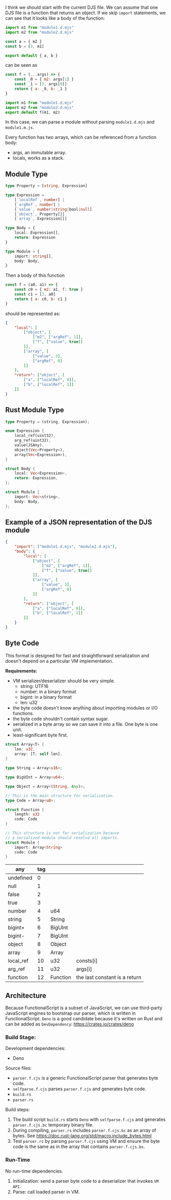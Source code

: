 I think we should start with the current DJS file. We can assume that one DJS file is a function that returns an object. If we skip `import` statements, we can see that it looks like a body of the function:

```js
import m1 from "module1.d.mjs"
import m2 from "module2.d.mjs"

const a = { m2 }
const b = [3, m1]

export default { a, b }
```

can be seen as

```js
const f = (...args) => {
    const _0 = { m2: args[1] }
    const _1 = [3, args[0]]
    return { a: _0, b: _1 }
}

import m1 from "module1.d.mjs"
import m2 from "module2.d.mjs"
export default f(m1, m2)
```

In this case, we can parse a module without parsing `module1.d.mjs` and `module1.m.js`.

Every function has two arrays, which can be referenced from a function body:
- args, an immutable array.
- locals, works as a stack.

## Module Type

```ts
type Property = [string, Expression]

type Expression =
    [`localRef`, number] |
    [`argRef`, number] |
    [`value`, number|string|bool|null]
    [`object`, Property[]]
    [`array`, Expression[]]

type Body = {
    local: Expression[],
    return: Expression
}

type Module = {
    import: string[],
    body: Body,
}
```

Then a body of this function 

```js
const f = (a0, a1) => {
    const c0 = { m2: a1, f: true }
    const c1 = [3, a0]
    return { a: c0, b: c1 }
}
```

should be represented as:

```json
{
    "local": [
        ["object", [
            ["m2", ["argRef", 1]],
            ["f", ["value", true]]
        ]],
        ["array", [
            ["value", 3],
            ["argRef", 0]
        ]]
    ],
    "return": ["object", [
        ["a", ["localRef", 0]],
        ["b", ["localRef", 1]]
    ]]
}
```

## Rust Module Type

```rust
type Property = (string, Expression);

enum Expression {
    local_ref(uint32),
    arg_ref(uint32),
    value(JSAny),
    object(Vec<Property>),
    array(Vec<Expression>),
}

struct Body {
    local: Vec<Expression>,
    return: Expression,
};

struct Module {
    import: Vec<string>,
    body: Body,
};
```

## Example of a JSON representation of the DJS module

```json
{
    "import": ["module1.d.mjs", "module2.d.mjs"],
    "body": {
        "local": [
            ["object", [
                ["m2", ["argRef", 1]],
                ["f", ["value", true]]
            ]],
            ["array", [
                ["value", 3],
                ["argRef", 0]
            ]]
        ],
        "return": ["object", [
            ["a", ["localRef", 0]],
            ["b", ["localRef", 1]]
        ]]
    }
}
```

## Byte Code

This format is designed for fast and straightforward serialization and doesn't depend on a particular VM implementation.

**Requirements:** 
- VM serializer/deserializer should be very simple.
    - string: UTF16
    - number: in a binary format
    - bigint: in a binary format
    - len: u32
- the byte code doesn't know anything about importing modules or I/O functions.
- the byte code shouldn't contain syntax sugar.
- serialized in a byte array so we can save it into a file. One byte is one unit.
- least-significant byte first.

```rust
struct Array<T> {
    len: u32,
    array: [T; self.len],
}
 
type String = Array<u16>;

type BigUInt = Array<u64>;

type Object = Array<(String, Any)>;

// This is the main structure for serialization.
type Code = Array<u8>;

struct Function {
    length: u32
    code: Code
}

// This structure is not for serialization because
// a serialized module should resolve all imports.
struct Module {
    import: Array<String>
    code: Code
}
```

|any      |tag|                       |                             |
|---------|---|-----------------------|-----------------------------|
|undefined|  0|                       |                             |
|null     |  1|                       |                             |
|false    |  2|                       |                             |
|true     |  3|                       |                             |
|number   |  4|u64                    |                             |
|string   |  5|String                 |                             |
|bigint+  |  6|BigUInt                |                             |
|bigint-  |  7|BigUInt                |                             |
|object   |  8|Object                 |                             |
|array    |  9|Array<Any>             |                             |
|local_ref| 10|u32                    |consts[i]                    |
|arg_ref  | 11|u32                    |args[i]                      |
|function | 12|Function               |the last constant is a return|

## Architecture

Because FunctionalScript is a subset of JavaScript, we can use third-party JavaScript engines to bootstrap our parser, which is written in FunctionalScript. `Deno` is a good candidate because it's written on Rust and can be added as `DevDependency`: https://crates.io/crates/deno

### Build Stage:

Development dependencies:
- Deno
    
Source files:
- `parser.f.cjs` is a generic FunctionalScript parser that generates byte code.
- `selfparse.f.cjs` parses `parser.f.cjs` and generates byte code.
- `build.rs`
- `parser.rs`

Build steps:
1. The build script `build.rs` starts `Deno` with `selfparse.f.cjs` and generates `parser.f.cjs.bc` temporary binary file.
2. During compiling, `parser.rs` includes `parser.f.cjs.bc` as an array of bytes. See https://doc.rust-lang.org/std/macro.include_bytes.html
3. Test `parser.rs` by parsing `parser.f.cjs` using VM and ensure the byte code is the same as in the array that contains `parser.f.cjs.bs`.

### Run-Time

No run-time dependencies.

1. Initialization: send a parser byte code to a deserializer that invokes `VM API`.
2. Parse: call loaded parser in VM.

